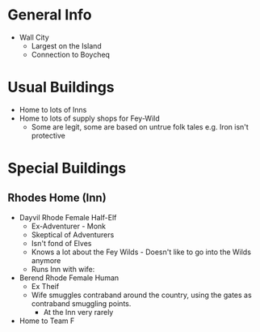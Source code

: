 # General Info

   * Wall City
     * Largest on the Island
     * Connection to Boycheq

# Usual Buildings
  
   * Home to lots of Inns 
   * Home to lots of supply shops for Fey-Wild
     * Some are legit, some are based on untrue folk tales e.g. Iron isn't protective

# Special Buildings

 ## Rhodes Home (Inn)
   * Dayvil Rhode Female Half-Elf
     * Ex-Adventurer - Monk
     * Skeptical of Adventurers
     * Isn't fond of Elves
     * Knows a lot about the Fey Wilds - Doesn't like to go into the Wilds anymore
     * Runs Inn with wife:
   * Berend Rhode Female Human  
     * Ex Theif
     * Wife smuggles contraband around the country, using the gates as contraband smuggling points.
       * At the Inn very rarely
   * Home to Team F
    

